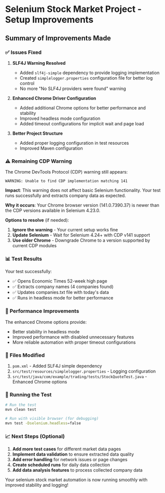 # Selenium Stock Market Project - Setup Improvements

## Summary of Improvements Made

### ✅ Issues Fixed

1. **SLF4J Warning Resolved**
   - Added `slf4j-simple` dependency to provide logging implementation
   - Created `simplelogger.properties` configuration file for better log control
   - No more "No SLF4J providers were found" warning

2. **Enhanced Chrome Driver Configuration**
   - Added additional Chrome options for better performance and stability
   - Improved headless mode configuration
   - Added timeout configurations for implicit wait and page load

3. **Better Project Structure**
   - Added proper logging configuration in test resources
   - Improved Maven configuration

### ⚠️ Remaining CDP Warning

The Chrome DevTools Protocol (CDP) warning still appears:
```
WARNING: Unable to find CDP implementation matching 141
```

**Impact**: This warning does not affect basic Selenium functionality. Your test runs successfully and extracts company data as expected.

**Why it occurs**: Your Chrome browser version (141.0.7390.37) is newer than the CDP versions available in Selenium 4.23.0.

**Options to resolve** (if needed):
1. **Ignore the warning** - Your current setup works fine
2. **Update Selenium** - Wait for Selenium 4.24+ with CDP v141 support
3. **Use older Chrome** - Downgrade Chrome to a version supported by current CDP modules

### 📊 Test Results

Your test successfully:
- ✅ Opens Economic Times 52-week high page
- ✅ Extracts company names (4 companies found)
- ✅ Updates companies.txt file with today's data
- ✅ Runs in headless mode for better performance

### 🚀 Performance Improvements

The enhanced Chrome options provide:
- Better stability in headless mode
- Improved performance with disabled unnecessary features
- More reliable automation with proper timeout configurations

### 📁 Files Modified

1. `pom.xml` - Added SLF4J simple dependency
2. `src/test/resources/simplelogger.properties` - Logging configuration
3. `src/test/java/com/example/trading/tests/StockQuoteTest.java` - Enhanced Chrome options

### 🔧 Running the Test

```bash
# Run the test
mvn clean test

# Run with visible browser (for debugging)
mvn test -Dselenium.headless=false
```

### 📈 Next Steps (Optional)

1. **Add more test cases** for different market data pages
2. **Implement data validation** to ensure extracted data quality
3. **Add error handling** for network issues or page changes
4. **Create scheduled runs** for daily data collection
5. **Add data analysis features** to process collected company data

Your selenium stock market automation is now running smoothly with improved stability and logging!
